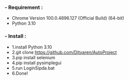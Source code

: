 ### - Requirement :
- Chrome Version 100.0.4896.127 (Official Build) (64-bit)
- Python 3.10

### - Install : 
- 1.install Python 3.10
- 2.git clone https://github.com/Dityaren/AutoProject
- 3.pip install selenium
- 4.pip install pysimplegui
- 5.run LoginSipda.bat
- 6.Done!
